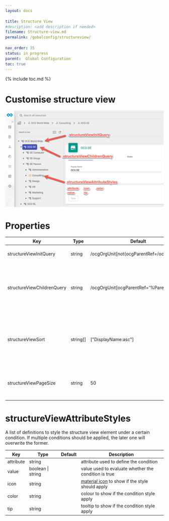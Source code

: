 ```yaml
---
layout: docs

title: Structure View
#desription: <add description if needed>
filename: Structure-view.md
permalink: /gobalconfig/structureview/

nav_order: 35
status: in progress
parent:  Global Configuration
toc: true
---
```


{% include toc.md %}



# Customise structure view

![images_structure_view.png](/img/images_structure_view-302ec35a-6ac5-41c2-8446-ace5d549bcd3.png)

# Properties

|Key|Type|Default|Description|
|--|--|--|--|
|structureViewInitQuery|string|/ocgOrgUnit[not(ocgParentRef=/ocgOrgUnit)]|xpath query to find the root elements|
|structureViewChildrenQuery|string|/ocgOrgUnit[ocgParentRef='%ParentID%']|xpath query to find the children elements, use %ParentID% as placeholder for the object id of the parent element|
|structureViewSort|string[]|["DisplayName:asc"]|sort definition in format <attribute name>:<sort order>, available sort orders are: <ul><li>asc / ascending</li><li>desc / descending</li></ul>
|structureViewPageSize|string|50|defines the max. displayed children elements under a parent element

# structureViewAttributeStyles

A list of definitions to style the structure view element under a certain condition. If multiple conditions should be applied, the later one will overwrite the former.

|Key|Type|Default|Description|
|--|--|--|--|
|attribute|string||attribute used to define the condition|
|value|boolean &#124; string||value used to evaluate whether the condition is true |
|icon|string||[material icon](https://fonts.google.com/icons?icon.set=Material+Icons) to show if the style should apply|
|color|string||colour to show if the condition style apply|
|tip|string||tooltip to show if the condition style apply|
